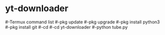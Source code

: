 # yt-downloader
#-Termux command list
#-pkg update
#-pkg upgrade
#-pkg install python3
#-pkg install git
#-cd
#-cd yt-downloader
#-python tube.py

